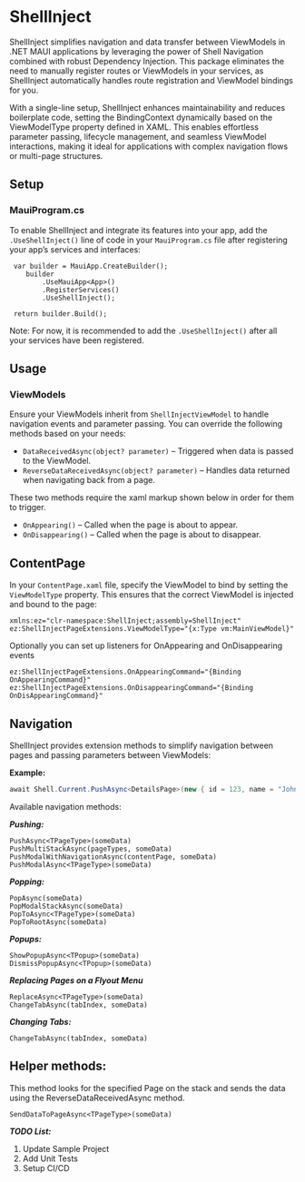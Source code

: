 # ShellInject

ShellInject simplifies navigation and data transfer between ViewModels in .NET MAUI applications by leveraging the power of Shell Navigation combined with robust Dependency Injection. This package eliminates the need to manually register routes or ViewModels in your services, as ShellInject automatically handles route registration and ViewModel bindings for you.

With a single-line setup, ShellInject enhances maintainability and reduces boilerplate code, setting the BindingContext dynamically based on the ViewModelType property defined in XAML. This enables effortless parameter passing, lifecycle management, and seamless ViewModel interactions, making it ideal for applications with complex navigation flows or multi-page structures. 

## Setup

### MauiProgram.cs
To enable ShellInject and integrate its features into your app, add the `.UseShellInject()` line of code in your `MauiProgram.cs` file after registering your app’s services and interfaces:
```
 var builder = MauiApp.CreateBuilder();
    builder
        .UseMauiApp<App>()
        .RegisterServices()
        .UseShellInject();

 return builder.Build();
```

Note: For now, it is recommended to add the `.UseShellInject()` after all your services have been registered.

## Usage

### ViewModels
Ensure your ViewModels inherit from `ShellInjectViewModel` to handle navigation events and parameter passing. You can override the following methods based on your needs:

- `DataReceivedAsync(object? parameter)` – Triggered when data is passed to the ViewModel.
- `ReverseDataReceivedAsync(object? parameter)` – Handles data returned when navigating back from a page.


These two methods require the xaml markup shown below in order for them to trigger.
- `OnAppearing()` – Called when the page is about to appear.
- `OnDisappearing()` – Called when the page is about to disappear.

## ContentPage

In your `ContentPage.xaml` file, specify the ViewModel to bind by setting the `ViewModelType` property. This ensures that the correct ViewModel is injected and bound to the page:

```
xmlns:ez="clr-namespace:ShellInject;assembly=ShellInject"
ez:ShellInjectPageExtensions.ViewModelType="{x:Type vm:MainViewModel}"
```

Optionally you can set up listeners for OnAppearing and OnDisappearing events

```
ez:ShellInjectPageExtensions.OnAppearingCommand="{Binding OnAppearingCommand}"
ez:ShellInjectPageExtensions.OnDisappearingCommand="{Binding OnDisAppearingCommand}"
```


## Navigation

ShellInject provides extension methods to simplify navigation between pages and passing parameters between ViewModels:

**Example:**
```csharp
await Shell.Current.PushAsync<DetailsPage>(new { id = 123, name = "John" });
```

Available navigation methods:

***Pushing:***
```
PushAsync<TPageType>(someData)
PushMultiStackAsync(pageTypes, someData)
PushModalWithNavigationAsync(contentPage, someData)
PushModalAsync<TPageType>(someData)
```

***Popping:***
```
PopAsync(someData)
PopModalStackAsync(someData)
PopToAsync<TPageType>(someData)
PopToRootAsync(someData)
```

***Popups:***

```
ShowPopupAsync<TPopup>(someData)
DismissPopupAsync<TPopup>(someData)
```

***Replacing Pages on a Flyout Menu***
```
ReplaceAsync<TPageType>(someData)
ChangeTabAsync(tabIndex, someData)
```

***Changing Tabs:***
```
ChangeTabAsync(tabIndex, someData)
```

## Helper methods:

This method looks for the specified Page on the stack and sends the data using the ReverseDataReceivedAsync method.
```
SendDataToPageAsync<TPageType>(someData)
```


***TODO List:***

1. Update Sample Project
2. Add Unit Tests
3. Setup CI/CD

